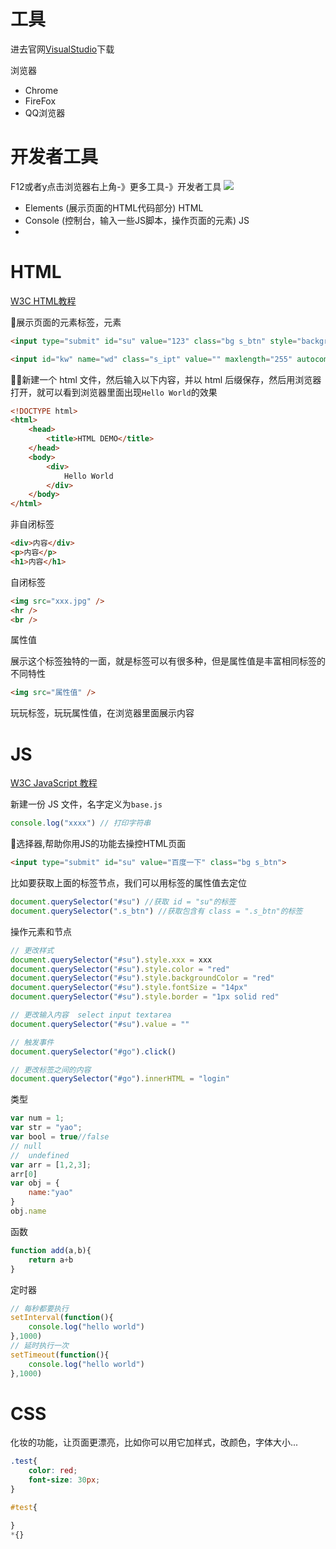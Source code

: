 # 工具

进去官网[VisualStudio](https://code.visualstudio.com)下载

浏览器

- Chrome
- FireFox
- QQ浏览器

# 开发者工具

F12或者y点击浏览器右上角-》更多工具-》开发者工具
<img src="开发者工具.gif" />

- Elements (展示页面的HTML代码部分)  HTML
- Console (控制台，输入一些JS脚本，操作页面的元素)  JS
- 

# HTML

[W3C HTML教程](http://www.w3school.com.cn/html/index.asp)

展示页面的元素标签，元素
```html
<input type="submit" id="su" value="123" class="bg s_btn" style="background-color: red; color: green;">

<input id="kw" name="wd" class="s_ipt" value="" maxlength="255" autocomplete="off">
```
新建一个 html 文件，然后输入以下内容，并以 html 后缀保存，然后用浏览器打开，就可以看到浏览器里面出现`Hello World`的效果
```html
<!DOCTYPE html>
<html>
    <head>
        <title>HTML DEMO</title>
    </head>
    <body>
        <div>
            Hello World
        </div>
    </body>
</html>
```
非自闭标签
```html
<div>内容</div>
<p>内容</p>
<h1>内容</h1>
```
自闭标签
```html
<img src="xxx.jpg" />
<hr />
<br />
```
属性值

展示这个标签独特的一面，就是标签可以有很多种，但是属性值是丰富相同标签的不同特性
```html
<img src="属性值" />
```

玩玩标签，玩玩属性值，在浏览器里面展示内容

# JS

[W3C JavaScript 教程](http://www.w3school.com.cn/js/index.asp)

新建一份 JS 文件，名字定义为`base.js`
```js
console.log("xxxx") // 打印字符串
```
选择器,帮助你用JS的功能去操控HTML页面
```html
<input type="submit" id="su" value="百度一下" class="bg s_btn">
```
比如要获取上面的标签节点，我们可以用标签的属性值去定位
```js
document.querySelector("#su") //获取 id = "su"的标签
document.querySelector(".s_btn") //获取包含有 class = ".s_btn"的标签
```
操作元素和节点
```js
// 更改样式
document.querySelector("#su").style.xxx = xxx
document.querySelector("#su").style.color = "red"
document.querySelector("#su").style.backgroundColor = "red"
document.querySelector("#su").style.fontSize = "14px"
document.querySelector("#su").style.border = "1px solid red"

// 更改输入内容  select input textarea
document.querySelector("#su").value = ""

// 触发事件
document.querySelector("#go").click()

// 更改标签之间的内容
document.querySelector("#go").innerHTML = "login"
```
类型
```js
var num = 1;
var str = "yao";
var bool = true//false
// null
//  undefined
var arr = [1,2,3];
arr[0]
var obj = {
    name:"yao"
}
obj.name
```
函数
```js
function add(a,b){
    return a+b
}
```
定时器
```js
// 每秒都要执行
setInterval(function(){
    console.log("hello world")
},1000)
// 延时执行一次
setTimeout(function(){
    console.log("hello world")
},1000)
```

# CSS

化妆的功能，让页面更漂亮，比如你可以用它加样式，改颜色，字体大小...

```css
.test{
    color: red;
    font-size: 30px;
}

#test{

}
*{}
```